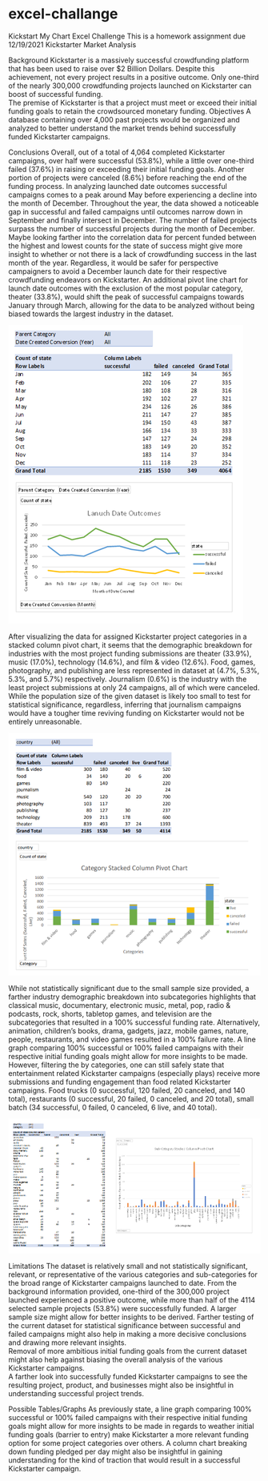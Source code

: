 # excel-challange
Kickstart My Chart Excel Challenge
This is a homework assignment due 12/19/2021
Kickstarter Market Analysis 

Background 
Kickstarter is a massively successful crowdfunding platform that has been used to raise over $2 Billion Dollars. Despite this achievement, not every project results in a positive outcome. Only one-third of the nearly 300,000 crowdfunding projects launched on Kickstarter can boost of successful funding.    
The premise of Kickstarter is that a project must meet or exceed their initial funding goals to retain the crowdsourced monetary funding. 
Objectives
A database containing over 4,000 past projects would be organized and analyzed to better understand the market trends behind successfully funded Kickstarter campaigns. 

Conclusions
Overall, out of a total of 4,064 completed Kickstarter campaigns, over half were successful (53.8%), while a little over one-third failed (37.6%) in raising or exceeding their initial funding goals. Another portion of projects were canceled (8.6%) before reaching the end of the funding process. In analyzing launched date outcomes successful campaigns comes to a peak around May before experiencing a decline into the month of December. Throughout the year, the data showed a noticeable gap in successful and failed campaigns until outcomes narrow down in September and finally intersect in December. The number of failed projects surpass the number of successful projects during the month of December. Maybe looking farther into the correlation data for percent funded between the highest and lowest counts for the state of success might give more insight to whether or not there is a lack of crowdfunding success in the last month of the year. Regardless, it would be safer for perspective campaigners to avoid a December launch date for their respective crowdfunding endeavors on Kickstarter. 
An additional pivot line chart for launch date outcomes with the exclusion of the most popular category, theater (33.8%), would shift the peak of successful campaigns towards January through March, allowing for the data to be analyzed without being biased towards the largest industry in the dataset.    

 ![launch data outcomes](images\ccs_lanuchdateoutcomes.png)
 
After visualizing the data for assigned Kickstarter project categories in a stacked column pivot chart, it seems that the demographic breakdown for industries with the most project funding submissions are theater (33.9%), music (17.0%), technology (14.6%), and film & video (12.6%). Food, games, photography, and publishing are less represented in dataset at (4.7%, 5.3%, 5.3%, and 5.7%) respectively. Journalism (0.6%) is the industry with the least project submissions at only 24 campaigns, all of which were canceled. While the population size of the given dataset is likely too small to test for statistical significance, regardless, inferring that journalism campaigns would have a tougher time reviving funding on Kickstarter would not be entirely unreasonable.  

![category stacked columns](images\ccs_categorystats.png)
  
While not statistically significant due to the small sample size provided, a farther industry demographic breakdown into subcategories highlights that classical music, documentary, electronic music, metal, pop, radio & podcasts, rock, shorts, tabletop games, and television are the subcategories that resulted in a 100% successful funding rate. Alternatively, animation, children’s books, drama, gadgets, jazz, mobile games, nature, people, restaurants, and video games resulted in a 100% failure rate. A line graph comparing 100% successful or 100% failed campaigns with their respective initial funding goals might allow for more insights to be made. However, filtering the by categories, one can still safely state that entertainment related Kickstarter campaigns (especially plays) receive more submissions and funding engagement than food related Kickstarter campaigns. Food trucks (0 successful, 120 failed, 20 canceled, and 140 total), restaurants (0 successful, 20 failed, 0 canceled, and 20 total), small batch (34 successful, 0 failed, 0 canceled, 6 live, and 40 total).      

![sub-category stacked columns](images\ccs_subcategorystats.png)
 
Limitations 
The dataset is relatively small and not statistically significant, relevant, or representative of the various categories and sub-categories for the broad range of Kickstarter campaigns launched to date. From the background information provided, one-third of the 300,000 project launched experienced a positive outcome, while more than half of the 4114 selected sample projects (53.8%) were successfully funded. A larger sample size might allow for better insights to be derived. Farther testing of the current dataset for statistical significance between successful and failed campaigns might also help in making a more decisive conclusions and drawing more relevant insights.    
Removal of more ambitious initial funding goals from the current dataset might also help against biasing the overall analysis of the various Kickstarter campaigns.     
A farther look into successfully funded Kickstarter campaigns to see the resulting project, product, and businesses might also be insightful in understanding successful project trends.  

Possible Tables/Graphs 
As previously state, a line graph comparing 100% successful or 100% failed campaigns with their respective initial funding goals might allow for more insights to be made in regards to weather initial funding goals (barrier to entry) make Kickstarter a more relevant funding option for some project categories over others. 
A column chart breaking down funding pledged per day might also be insightful in gaining understanding for the kind of traction that would result in a successful Kickstarter campaign. 
